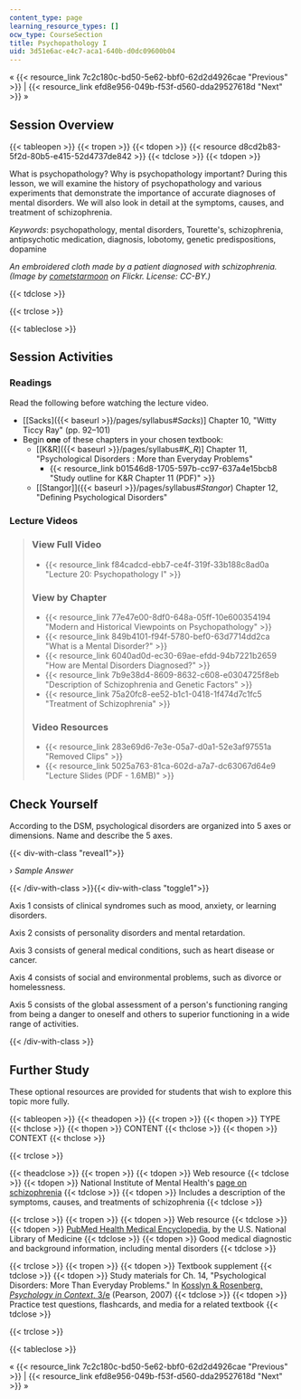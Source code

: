 ```yaml
---
content_type: page
learning_resource_types: []
ocw_type: CourseSection
title: Psychopathology I
uid: 3d51e6ac-e4c7-aca1-640b-d0dc09600b04
---
```


« {{< resource_link 7c2c180c-bd50-5e62-bbf0-62d2d4926cae "Previous" >}} | {{< resource_link efd8e956-049b-f53f-d560-dda29527618d "Next" >}} »

Session Overview
----------------

{{< tableopen >}}
{{< tropen >}}
{{< tdopen >}}
{{< resource d8cd2b83-5f2d-80b5-e415-52d4737de842 >}}
{{< tdclose >}}
{{< tdopen >}}


What is psychopathology? Why is psychopathology important? During this lesson, we will examine the history of psychopathology and various experiments that demonstrate the importance of accurate diagnoses of mental disorders. We will also look in detail at the symptoms, causes, and treatment of schizophrenia.

_Keywords_: psychopathology, mental disorders, Tourette's, schizophrenia, antipsychotic medication, diagnosis, lobotomy, genetic predispositions, dopamine

_An embroidered cloth made by a patient diagnosed with schizophrenia. (Image by [cometstarmoon](http://www.flickr.com/photos/calistan/) on Flickr. License: CC-BY.)_


{{< tdclose >}}

{{< trclose >}}

{{< tableclose >}}

Session Activities
------------------

### Readings

Read the following before watching the lecture video.

*   \[[Sacks]({{< baseurl >}}/pages/syllabus#_Sacks_)\] Chapter 10, "Witty Ticcy Ray" (pp. 92–101)
*   Begin **one** of these chapters in your chosen textbook:
    *   \[[K&R]({{< baseurl >}}/pages/syllabus#_K_R_)\] Chapter 11, "Psychological Disorders : More than Everyday Problems"
        *   {{< resource_link b01546d8-1705-597b-cc97-637a4e15bcb8 "Study outline for K&R Chapter 11 (PDF)" >}}
    *   [\[Stangor\]]({{< baseurl >}}/pages/syllabus#_Stangor_) Chapter 12, "Defining Psychological Disorders"

### Lecture Videos

> ### View Full Video
> 
> *   {{< resource_link f84cadcd-ebb7-ce4f-319f-33b188c8ad0a "Lecture 20: Psychopathology I" >}}
> 
> ### View by Chapter
> 
> *   {{< resource_link 77e47e00-8df0-648a-05ff-10e600354194 "Modern and Historical Viewpoints on Psychopathology" >}}
> *   {{< resource_link 849b4101-f94f-5780-bef0-63d7714dd2ca "What is a Mental Disorder?" >}}
> *   {{< resource_link 6040ad0d-ec30-69ae-efdd-94b7221b2659 "How are Mental Disorders Diagnosed?" >}}
> *   {{< resource_link 7b9e38d4-8609-8632-c608-e0304725f8eb "Description of Schizophrenia and Genetic Factors" >}}
> *   {{< resource_link 75a20fc8-ee52-b1c1-0418-1f474d7c1fc5 "Treatment of Schizophrenia" >}}
> 
> ### Video Resources
> 
> *   {{< resource_link 283e69d6-7e3e-05a7-d0a1-52e3af97551a "Removed Clips" >}}
> *   {{< resource_link 5025a763-81ca-602d-a7a7-dc63067d64e9 "Lecture Slides (PDF - 1.6MB)" >}}

Check Yourself
--------------

According to the DSM, psychological disorders are organized into 5 axes or dimensions. Name and describe the 5 axes.

{{< div-with-class "reveal1">}}

› _Sample Answer_

{{< /div-with-class >}}{{< div-with-class "toggle1">}}

Axis 1 consists of clinical syndromes such as mood, anxiety, or learning disorders.

Axis 2 consists of personality disorders and mental retardation.

Axis 3 consists of general medical conditions, such as heart disease or cancer.

Axis 4 consists of social and environmental problems, such as divorce or homelessness.

Axis 5 consists of the global assessment of a person's functioning ranging from being a danger to oneself and others to superior functioning in a wide range of activities.

{{< /div-with-class >}}

Further Study
-------------

These optional resources are provided for students that wish to explore this topic more fully.

{{< tableopen >}}
{{< theadopen >}}
{{< tropen >}}
{{< thopen >}}
TYPE
{{< thclose >}}
{{< thopen >}}
CONTENT
{{< thclose >}}
{{< thopen >}}
CONTEXT
{{< thclose >}}

{{< trclose >}}

{{< theadclose >}}
{{< tropen >}}
{{< tdopen >}}
Web resource
{{< tdclose >}}
{{< tdopen >}}
National Institute of Mental Health's [page on schizophrenia](http://www.nimh.nih.gov/health/publications/schizophrenia/index.shtml)
{{< tdclose >}}
{{< tdopen >}}
Includes a description of the symptoms, causes, and treatments of schizophrenia
{{< tdclose >}}

{{< trclose >}}
{{< tropen >}}
{{< tdopen >}}
Web resource
{{< tdclose >}}
{{< tdopen >}}
[PubMed Health Medical Encyclopedia](https://www.ncbi.nlm.nih.gov/pubmed/), by the U.S. National Library of Medicine
{{< tdclose >}}
{{< tdopen >}}
Good medical diagnostic and background information, including mental disorders
{{< tdclose >}}

{{< trclose >}}
{{< tropen >}}
{{< tdopen >}}
Textbook supplement
{{< tdclose >}}
{{< tdopen >}}
Study materials for Ch. 14, "Psychological Disorders: More Than Everyday Problems." In [Kosslyn & Rosenberg, _Psychology in Context_, 3/e](http://www.pearsonhighered.com/educator/product/Fundamentals-of-Psychology-in-Context/9780205507573.page) (Pearson, 2007)
{{< tdclose >}}
{{< tdopen >}}
Practice test questions, flashcards, and media for a related textbook
{{< tdclose >}}

{{< trclose >}}

{{< tableclose >}}

« {{< resource_link 7c2c180c-bd50-5e62-bbf0-62d2d4926cae "Previous" >}} | {{< resource_link efd8e956-049b-f53f-d560-dda29527618d "Next" >}} »